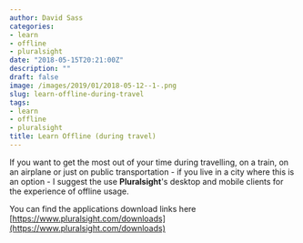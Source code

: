 ```yaml
---
author: David Sass
categories:
- learn
- offline
- pluralsight
date: "2018-05-15T20:21:00Z"
description: ""
draft: false
image: /images/2019/01/2018-05-12--1-.png
slug: learn-offline-during-travel
tags:
- learn
- offline
- pluralsight
title: Learn Offline (during travel)
---
```



If you want to get the most out of your time during travelling, on a train, on an airplane or just on public transportation - if you live in a city where this is an option -  I suggest the use **Pluralsight**'s desktop and mobile clients for the experience of offline usage.

You can find the applications download links here [https://www.pluralsight.com/downloads](https://www.pluralsight.com/downloads)



